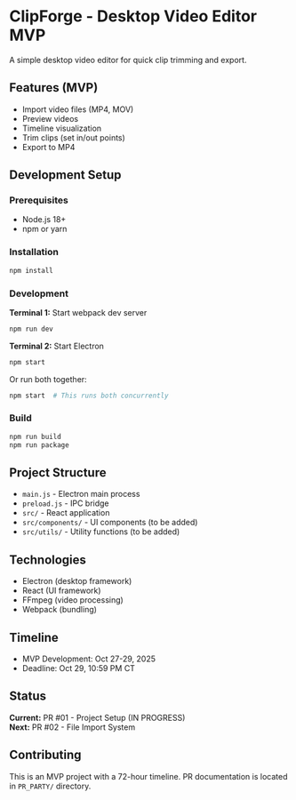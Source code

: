# ClipForge - Desktop Video Editor MVP

A simple desktop video editor for quick clip trimming and export.

## Features (MVP)
- Import video files (MP4, MOV)
- Preview videos
- Timeline visualization
- Trim clips (set in/out points)
- Export to MP4

## Development Setup

### Prerequisites
- Node.js 18+
- npm or yarn

### Installation
```bash
npm install
```

### Development

**Terminal 1:** Start webpack dev server
```bash
npm run dev
```

**Terminal 2:** Start Electron
```bash
npm start
```

Or run both together:
```bash
npm start  # This runs both concurrently
```

### Build
```bash
npm run build
npm run package
```

## Project Structure
- `main.js` - Electron main process
- `preload.js` - IPC bridge
- `src/` - React application
- `src/components/` - UI components (to be added)
- `src/utils/` - Utility functions (to be added)

## Technologies
- Electron (desktop framework)
- React (UI framework)
- FFmpeg (video processing)
- Webpack (bundling)

## Timeline
- MVP Development: Oct 27-29, 2025
- Deadline: Oct 29, 10:59 PM CT

## Status

**Current:** PR #01 - Project Setup (IN PROGRESS)  
**Next:** PR #02 - File Import System

## Contributing

This is an MVP project with a 72-hour timeline. PR documentation is located in `PR_PARTY/` directory.


